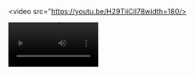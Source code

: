 

<video src="https://youtu.be/H29TiiCil78width=180/>

<video src=https://youtu.be/H29TiiCil78 width=180/>


https://github.com/jpenvoyage/Xpenses/assets/126640755/8f73990e-6c50-4be7-a7a5-6a0cb581fadd

